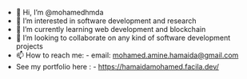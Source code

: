 - 👋 Hi, I’m @mohamedhmda
- 👀 I’m interested in software development and research 
- 🌱 I’m currently learning web development and blockchain
- 💞️ I’m looking to collaborate on any kind of software development projects
- 📫 How to reach me:
      - email: mohamed.amine.hamaida@gmail.com
- See my portfolio here : 
      - https://hamaidamohamed.facila.dev/

<!---
mohamedhmda/mohamedhmda is a ✨ special ✨ repository because its `README.md` (this file) appears on your GitHub profile.
You can click the Preview link to take a look at your changes.
--->
